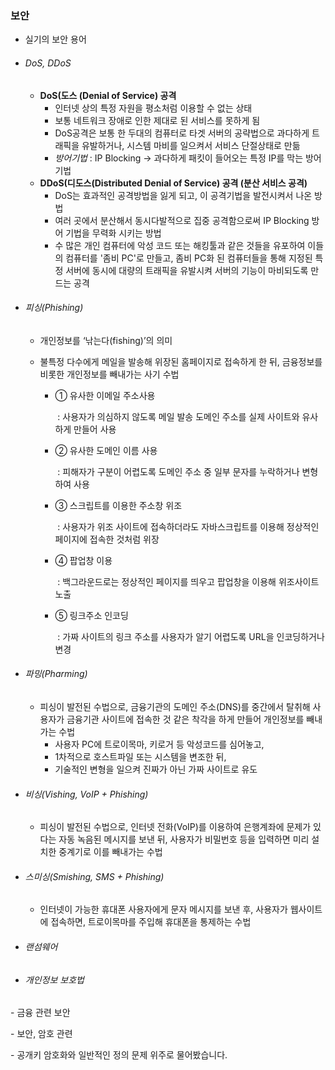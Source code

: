 ### 보안

- 실기의 보안 용어



- ###### DoS, DDoS

  - **DoS(도스 (Denial of Service) 공격**
    - 인터넷 상의 특정 자원을 평소처럼 이용할 수 없는 상태
    - 보통 네트워크 장애로 인한 제대로 된 서비스를 못하게 됨
    - DoS공격은 보통 한 두대의 컴퓨터로 타겟 서버의 공략법으로 과다하게 트래픽을 유발하거나, 시스템 마비를 일으켜서 서비스 단절상태로 만듦
    - *방어기법* : IP Blocking -> 과다하게 패킷이 들어오는 특정 IP를 막는 방어기법
  - **DDoS(디도스(Distributed Denial of Service) 공격 (분산 서비스 공격)**
    * DoS는 효과적인 공격방법을 잃게 되고, 이 공격기법을 발전시켜서 나온 방법
    * 여러 곳에서 분산해서 동시다발적으로 집중 공격함으로써 IP Blocking 방어 기법을 무력화 시키는 방법
    * 수 많은 개인 컴퓨터에 악성 코드 또는 해킹툴과 같은 것들을 유포하여 이들의 컴퓨터를 '좀비 PC'로 만들고, 좀비 PC화 된 컴퓨터들을 통해 지정된 특정 서버에 동시에 대량의 트래픽을 유발시켜 서버의 기능이 마비되도록 만드는 공격



- ###### 피싱(Phishing)

  - 개인정보를 ‘낚는다(fishing)’의 의미

  - 불특정 다수에게 메일을 발송해 위장된 홈페이지로 접속하게 한 뒤, 금융정보를 비롯한 개인정보를 빼내가는 사기 수법
    - ① 유사한 이메일 주소사용 

      ​	: 사용자가 의심하지 않도록 메일 발송 도메인 주소를 실제 사이트와 유사하게 만들어 사용

    - ② 유사한 도메인 이름 사용

      ​	: 피해자가 구분이 어렵도록 도메인 주소 중 일부 문자를 누락하거나 변형하여 사용

    - ③ 스크립트를 이용한 주소창 위조

      ​	: 사용자가 위조 사이트에 접속하더라도 자바스크립트를 이용해 정상적인 페이지에 접속한 것처럼 위장

    - ④ 팝업창 이용

      ​	: 백그라운드로는 정상적인 페이지를 띄우고 팝업창을 이용해 위조사이트 노출

    - ⑤ 링크주소 인코딩

      ​	: 가짜 사이트의 링크 주소를 사용자가 알기 어렵도록 URL을 인코딩하거나 변경 

- ###### 파밍(Pharming)

  - 피싱이 발전된 수법으로, 금융기관의 도메인 주소(DNS)를 중간에서 탈취해 사용자가 금융기관 사이트에 접속한 것 같은 착각을 하게 만들어 개인정보를 빼내가는 수법
    - 사용자 PC에 트로이목마, 키로거 등 악성코드를 심어놓고,
    - 1차적으로 호스트파일 또는 시스템을 변조한 뒤,
    - 기술적인 변형을 일으켜 진짜가 아닌 가짜 사이트로 유도 

- ###### 비싱(Vishing, VoIP + Phishing)

  - 피싱이 발전된 수법으로, 인터넷 전화(VoIP)를 이용하여 은행계좌에 문제가 있다는 자동 녹음된 메시지를 보낸 뒤, 사용자가 비밀번호 등을 입력하면 미리 설치한 중계기로 이를 빼내가는 수법

- ###### 스미싱(Smishing, SMS + Phishing)
  - 인터넷이 가능한 휴대폰 사용자에게 문자 메시지를 보낸 후, 사용자가 웹사이트에 접속하면, 트로이목마를 주입해 휴대폰을 통제하는 수법
  
- ###### 랜섬웨어

- ###### 개인정보 보호법

\- 금융 관련 보안

\- 보안, 암호 관련

\- 공개키 암호화와 일반적인 정의 문제 위주로 물어봤습니다.

